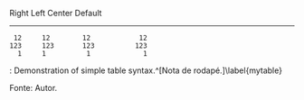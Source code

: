   Right     Left     Center     Default
-------     ------ ----------   -------
     12     12        12            12
    123     123       123          123
      1     1          1             1

: Demonstration of simple table syntax.^[Nota de rodapé.]\label{mytable}

Fonte: Autor.

